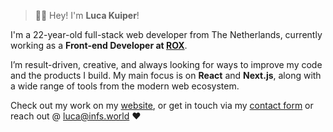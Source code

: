 > 👋🏻 Hey! I'm **Luca Kuiper**!  

I'm a 22-year-old full-stack web developer from The Netherlands, currently working as a **Front-end Developer at [ROX](https://rox.nl)**.  

I’m result-driven, creative, and always looking for ways to improve my code and the products I build. 
My main focus is on **React** and **Next.js**, along with a wide range of tools from the modern web ecosystem.  

Check out my work on my [website](https://infs.world), or get in touch via my [contact form](https://infs.world/contact) or reach out @ [luca@infs.world](mailto:luca@infs.world) ❤️  
